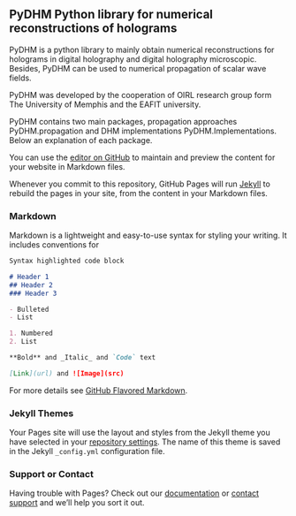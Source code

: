 ## PyDHM Python library for numerical reconstructions of holograms 

PyDHM is a python library to mainly obtain numerical reconstructions for holograms in digital holography and digital holography microscopic.  Besides, PyDHM can be used to numerical propagation of scalar wave fields.

PyDHM was developed by the cooperation of OIRL research group form The University of Memphis and the EAFIT university.  

PyDHM contains two main packages, propagation approaches PyDHM.propagation and DHM implementations PyDHM.Implementations. Below an explanation of each package. 

You can use the [editor on GitHub](https://github.com/OIRL/PyDHM/edit/gh-pages/index.md) to maintain and preview the content for your website in Markdown files.

Whenever you commit to this repository, GitHub Pages will run [Jekyll](https://jekyllrb.com/) to rebuild the pages in your site, from the content in your Markdown files.

### Markdown

Markdown is a lightweight and easy-to-use syntax for styling your writing. It includes conventions for

```markdown
Syntax highlighted code block

# Header 1
## Header 2
### Header 3

- Bulleted
- List

1. Numbered
2. List

**Bold** and _Italic_ and `Code` text

[Link](url) and ![Image](src)
```

For more details see [GitHub Flavored Markdown](https://guides.github.com/features/mastering-markdown/).

### Jekyll Themes

Your Pages site will use the layout and styles from the Jekyll theme you have selected in your [repository settings](https://github.com/OIRL/PyDHM/settings). The name of this theme is saved in the Jekyll `_config.yml` configuration file.

### Support or Contact

Having trouble with Pages? Check out our [documentation](https://docs.github.com/categories/github-pages-basics/) or [contact support](https://support.github.com/contact) and we’ll help you sort it out.
